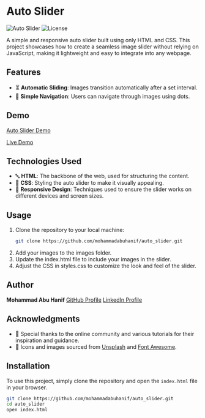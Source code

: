 # Auto Slider

![Auto Slider](https://img.shields.io/badge/version-1.0.0-brightgreen.svg) ![License](https://img.shields.io/badge/license-MIT-blue.svg)

A simple and responsive auto slider built using only HTML and CSS. This project showcases how to create a seamless image slider without relying on JavaScript, making it lightweight and easy to integrate into any webpage.

## Features

- ⏳ **Automatic Sliding**: Images transition automatically after a set interval.
- 🔄 **Simple Navigation**: Users can navigate through images using dots.

## Demo

[Auto Slider Demo](https://s1.gifyu.com/images/SAgqX.gif)

[Live Demo]([https://mohammadabuhanif.github.io/auto_slider/](https://mohammadabuhanif.github.io/Infinite_Slider_using_CSS_Only/))

## Technologies Used

- 🔤 **HTML**: The backbone of the web, used for structuring the content.
- 🎨 **CSS**: Styling the auto slider to make it visually appealing.
- 📱 **Responsive Design**: Techniques used to ensure the slider works on different devices and screen sizes.

## Usage

1. Clone the repository to your local machine:
   ```bash
   git clone https://github.com/mohammadabuhanif/auto_slider.git
   ```
2. Add your images to the images folder.
3. Update the index.html file to include your images in the slider.
4. Adjust the CSS in styles.css to customize the look and feel of the slider.

## Author

**Mohammad Abu Hanif**
[GitHub Profile](https://github.com/mohammadabuhanif)
[LinkedIn Profile](https://www.linkedin.com/in/md-abu-hanif-12a38925b/)

## Acknowledgments

- 🌟 Special thanks to the online community and various tutorials for their inspiration and guidance.
- 📸 Icons and images sourced from [Unsplash](https://unsplash.com) and [Font Awesome](https://fontawesome.com).

## Installation

To use this project, simply clone the repository and open the `index.html` file in your browser.

```bash
git clone https://github.com/mohammadabuhanif/auto_slider.git
cd auto_slider
open index.html
```
